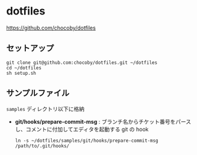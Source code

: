 # dotfiles

https://github.com/chocoby/dotfiles

## セットアップ

```
git clone git@github.com:chocoby/dotfiles.git ~/dotfiles
cd ~/dotfiles
sh setup.sh
```

## サンプルファイル

`samples` ディレクトリ以下に格納

* **git/hooks/prepare-commit-msg** : ブランチ名からチケット番号をパースし、コメントに付加してエディタを起動する git の hook

  ```
  ln -s ~/dotfiles/samples/git/hooks/prepare-commit-msg /path/to/.git/hooks/
  ```
